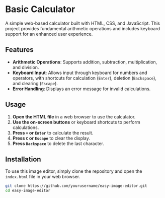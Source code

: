 # Basic Calculator

A simple web-based calculator built with HTML, CSS, and JavaScript. This project provides fundamental arithmetic operations and includes keyboard support for an enhanced user experience.

## Features

- **Arithmetic Operations**: Supports addition, subtraction, multiplication, and division.
- **Keyboard Input**: Allows input through keyboard for numbers and operators, with shortcuts for calculation (`Enter`), deletion (`Backspace`), and clearing (`Escape`).
- **Error Handling**: Displays an error message for invalid calculations.

## Usage

1. **Open the HTML file** in a web browser to use the calculator.
2. **Use the on-screen buttons** or keyboard shortcuts to perform calculations.
3. **Press `=` or `Enter`** to calculate the result.
4. **Press `C` or `Escape`** to clear the display.
5. **Press `Backspace`** to delete the last character.

## Installation

To use this image editor, simply clone the repository and open the `index.html` file in your web browser.

```bash
git clone https://github.com/yourusername/easy-image-editor.git
cd easy-image-editor
